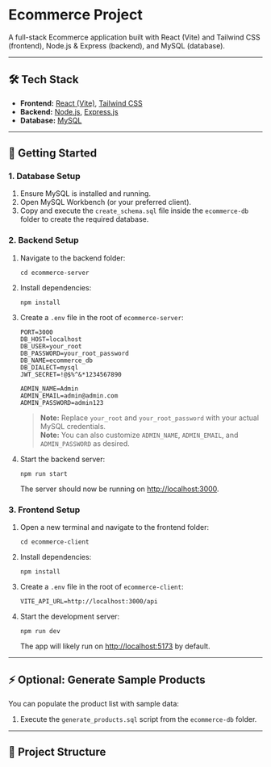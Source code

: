 # Ecommerce Project

A full-stack Ecommerce application built with React (Vite) and Tailwind CSS (frontend), Node.js & Express (backend), and MySQL (database).

---

## 🛠️ Tech Stack

- **Frontend:** [React (Vite)](https://vitejs.dev/), [Tailwind CSS](https://tailwindcss.com/)
- **Backend:** [Node.js](https://nodejs.org/), [Express.js](https://expressjs.com/)
- **Database:** [MySQL](https://www.mysql.com/)

---

## 🚀 Getting Started

### 1. Database Setup

1. Ensure MySQL is installed and running.
2. Open MySQL Workbench (or your preferred client).
3. Copy and execute the `create_schema.sql` file inside the `ecommerce-db` folder to create the required database.

### 2. Backend Setup

1. Navigate to the backend folder:
   ```
   cd ecommerce-server
   ```
2. Install dependencies:
   ```
   npm install
   ```
3. Create a `.env` file in the root of `ecommerce-server`:

   ```
   PORT=3000
   DB_HOST=localhost
   DB_USER=your_root
   DB_PASSWORD=your_root_password
   DB_NAME=ecommerce_db
   DB_DIALECT=mysql
   JWT_SECRET=!@$%^&*1234567890

   ADMIN_NAME=Admin
   ADMIN_EMAIL=admin@admin.com
   ADMIN_PASSWORD=admin123
   ```

   > **Note:** Replace `your_root` and `your_root_password` with your actual MySQL credentials.  
   > **Note:** You can also customize `ADMIN_NAME`, `ADMIN_EMAIL`, and `ADMIN_PASSWORD` as desired.

4. Start the backend server:
   ```
   npm run start
   ```
   The server should now be running on [http://localhost:3000](http://localhost:3000).

### 3. Frontend Setup

1. Open a new terminal and navigate to the frontend folder:
   ```
   cd ecommerce-client
   ```
2. Install dependencies:
   ```
   npm install
   ```
3. Create a `.env` file in the root of `ecommerce-client`:

   ```
   VITE_API_URL=http://localhost:3000/api
   ```

4. Start the development server:
   ```
   npm run dev
   ```
   The app will likely run on [http://localhost:5173](http://localhost:5173) by default.

---

## ⚡ Optional: Generate Sample Products

You can populate the product list with sample data:

1. Execute the `generate_products.sql` script from the `ecommerce-db` folder.

---

## 📂 Project Structure
